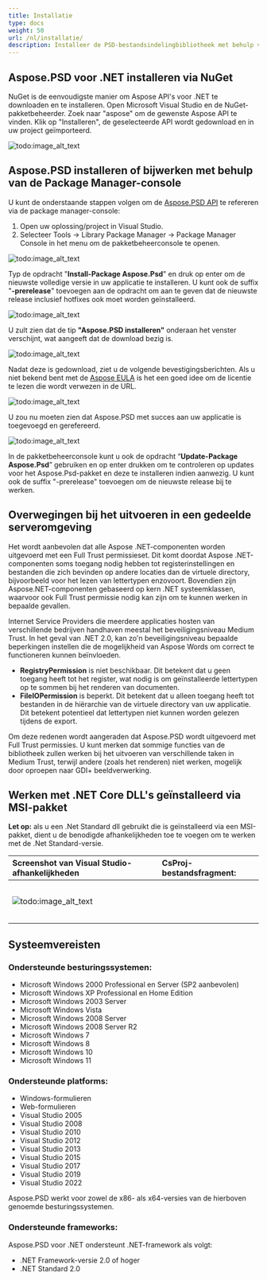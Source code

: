 ```yaml
---
title: Installatie
type: docs
weight: 50
url: /nl/installatie/
description: Installeer de PSD-bestandsindelingbibliotheek met behulp van NuGet of de Package Manager-console.
---
```


## **Aspose.PSD voor .NET installeren via NuGet**
NuGet is de eenvoudigste manier om Aspose API's voor .NET te downloaden en te installeren. Open Microsoft Visual Studio en de NuGet-pakketbeheerder. Zoek naar "aspose" om de gewenste Aspose API te vinden. Klik op "Installeren", de geselecteerde API wordt gedownload en in uw project geïmporteerd.

![todo:image_alt_text](installation_1.png)
## **Aspose.PSD installeren of bijwerken met behulp van de Package Manager-console**
U kunt de onderstaande stappen volgen om de [Aspose.PSD API](https://www.nuget.org/packages/Aspose.psd/) te refereren via de package manager-console:

1. Open uw oplossing/project in Visual Studio.
1. Selecteer Tools -> Library Package Manager -> Package Manager Console in het menu om de pakketbeheerconsole te openen.

![todo:image_alt_text](installation_2.png)

Typ de opdracht "**Install-Package Aspose.Psd**" en druk op enter om de nieuwste volledige versie in uw applicatie te installeren. U kunt ook de suffix "**-prerelease**" toevoegen aan de opdracht om aan te geven dat de nieuwste release inclusief hotfixes ook moet worden geïnstalleerd.

![todo:image_alt_text](installation_3.png)

U zult zien dat de tip **"Aspose.PSD installeren"** onderaan het venster verschijnt, wat aangeeft dat de download bezig is.

![todo:image_alt_text](installation_4.png)

Nadat deze is gedownload, ziet u de volgende bevestigingsberichten. Als u niet bekend bent met de [Aspose EULA](https://company.aspose.com/legal/eula) is het een goed idee om de licentie te lezen die wordt verwezen in de URL.

![todo:image_alt_text](installation_5.png)

U zou nu moeten zien dat Aspose.PSD met succes aan uw applicatie is toegevoegd en gerefereerd.

![todo:image_alt_text](installation_6.png)

In de pakketbeheerconsole kunt u ook de opdracht “**Update-Package Aspose.Psd**” gebruiken en op enter drukken om te controleren op updates voor het Aspose.Psd-pakket en deze te installeren indien aanwezig. U kunt ook de suffix "-prerelease" toevoegen om de nieuwste release bij te werken.
## **Overwegingen bij het uitvoeren in een gedeelde serveromgeving**
Het wordt aanbevolen dat alle Aspose .NET-componenten worden uitgevoerd met een Full Trust permissieset. Dit komt doordat Aspose .NET-componenten soms toegang nodig hebben tot registerinstellingen en bestanden die zich bevinden op andere locaties dan de virtuele directory, bijvoorbeeld voor het lezen van lettertypen enzovoort. Bovendien zijn Aspose.NET-componenten gebaseerd op kern .NET systeemklassen, waarvoor ook Full Trust permissie nodig kan zijn om te kunnen werken in bepaalde gevallen.

Internet Service Providers die meerdere applicaties hosten van verschillende bedrijven handhaven meestal het beveiligingsniveau Medium Trust. In het geval van .NET 2.0, kan zo'n beveiligingsniveau bepaalde beperkingen instellen die de mogelijkheid van Aspose Words om correct te functioneren kunnen beïnvloeden.

- **RegistryPermission** is niet beschikbaar. Dit betekent dat u geen toegang heeft tot het register, wat nodig is om geïnstalleerde lettertypen op te sommen bij het renderen van documenten.
- **FileIOPermission** is beperkt. Dit betekent dat u alleen toegang heeft tot bestanden in de hiërarchie van de virtuele directory van uw applicatie. Dit betekent potentieel dat lettertypen niet kunnen worden gelezen tijdens de export.

Om deze redenen wordt aangeraden dat Aspose.PSD wordt uitgevoerd met Full Trust permissies. U kunt merken dat sommige functies van de bibliotheek zullen werken bij het uitvoeren van verschillende taken in Medium Trust, terwijl andere (zoals het renderen) niet werken, mogelijk door oproepen naar GDI+ beeldverwerking.

## **Werken met .NET Core DLL's geïnstalleerd via MSI-pakket**


**Let op:** als u een .Net Standard dll gebruikt die is geïnstalleerd via een MSI-pakket, dient u de benodigde afhankelijkheden toe te voegen om te werken met de .Net Standard-versie.

|**Screenshot van Visual Studio-afhankelijkheden**|**CsProj-bestandsfragment:**|
| :- | :- |
|![todo:image_alt_text](installation_7.png)|<ItemGroup><p></p><p>`    `<PackageReference Include="System.Drawing.Common" Version="4.5.1" /></p><p>`    `<PackageReference Include="System.Text.Encoding.CodePages" Version="4.5.0" /></p><p></p></ItemGroup>|

## **Systeemvereisten**
### **Ondersteunde besturingssystemen:**
- Microsoft Windows 2000 Professional en Server (SP2 aanbevolen)
- Microsoft Windows XP Professional en Home Edition
- Microsoft Windows 2003 Server
- Microsoft Windows Vista
- Microsoft Windows 2008 Server
- Microsoft Windows 2008 Server R2
- Microsoft Windows 7
- Microsoft Windows 8
- Microsoft Windows 10
- Microsoft Windows 11
### **Ondersteunde platforms:**
- Windows-formulieren
- Web-formulieren
- Visual Studio 2005
- Visual Studio 2008
- Visual Studio 2010
- Visual Studio 2012
- Visual Studio 2013
- Visual Studio 2015
- Visual Studio 2017
- Visual Studio 2019
- Visual Studio 2022

Aspose.PSD werkt voor zowel de x86- als x64-versies van de hierboven genoemde besturingssystemen.
### **Ondersteunde frameworks:**
Aspose.PSD voor .NET ondersteunt .NET-framework als volgt:

- .NET Framework-versie 2.0 of hoger
- .NET Standard 2.0
